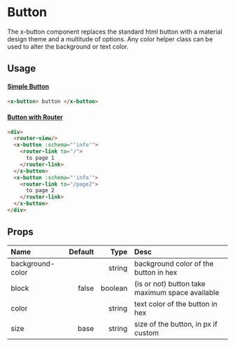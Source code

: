 # Button

The x-button component replaces the standard html button with a material design theme and a multitude of options. Any color helper class can be used to alter the background or text color.


## Usage

#### [Simple Button](/?path=/story/ondevelopment-button--button)
```html
<x-button> button </x-button>
```

#### [Button with Router](/?path=/story/ondevelopment-button--button-with-router)
```html
<div>
  <router-view/>
  <x-button :schema="'info'">
    <router-link to="/">
      to page 1
    </router-link>
  </x-button>
  <x-button :schema="'info'">
    <router-link to="/page2">
      to page 2
    </router-link>
  </x-button>
</div>
```

## Props

| Name              | Default       | Type    | Desc      |
| :---------------- | -------------:| -------:| :-------- |
| background-color  |               | string  | background color of the button in hex |
| block             | false         | boolean | (is or not) button take maximum space available |
| color             |               | string  | text color of the button in hex |
| size              | base          | string  | size of the button, in px if custom |

